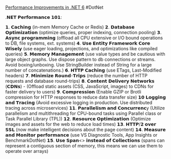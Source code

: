 [Performance Improvements in .NET 6](https://devblogs.microsoft.com/dotnet/performance-improvements-in-net-6) #DotNet


.𝗡𝗘𝗧 𝗣𝗲𝗿𝗳𝗼𝗿𝗺𝗮𝗻𝗰𝗲 𝟭𝟬𝟭: 

𝟭. 𝗖𝗮𝗰𝗵𝗶𝗻𝗴 (in-mem Memory Cache or Redis) 
𝟮. 𝗗𝗮𝘁𝗮𝗯𝗮𝘀𝗲 𝗢𝗽𝘁𝗶𝗺𝗶𝘇𝗮𝘁𝗶𝗼𝗻 (optimize queries, proper indexing, connection pooling) 
𝟯. 𝗔𝘀𝘆𝗻𝗰 𝗽𝗿𝗼𝗴𝗿𝗮𝗺𝗺𝗶𝗻𝗴 (offload all CPU extensive or I/O bound operations to DB, file systems, ext. systems) 
𝟰. 𝗨𝘀𝗲 𝗘𝗻𝘁𝗶𝘁𝘆 𝗙𝗿𝗮𝗺𝗲𝘄𝗼𝗿𝗸 𝗖𝗼𝗿𝗲 𝗪𝗶𝘀𝗲𝗹𝘆 (use eager loading, projections, and optimizations like compiled queries) 
𝟱. 𝗠𝗲𝗺𝗼𝗿𝘆 𝗠𝗮𝗻𝗮𝗴𝗲𝗺𝗲𝗻𝘁 (use value types and be cautious with large object graphs. Use dispose pattern to db connections or streams. Avoid boxing/unboxing. Use StringBuilder instead of String for a large number of concatenations.) 
𝟲. 𝗛𝗧𝗧𝗣 𝗖𝗮𝗰𝗵𝗶𝗻𝗴 (use ETags, Last-Modified headers) 
𝟳. 𝗠𝗶𝗻𝗶𝗺𝗶𝘇𝗲 𝗥𝗼𝘂𝗻𝗱-𝗧𝗿𝗶𝗽𝘀 (reduce the number of HTTP requests and database round-trips) 
𝟴. 𝗖𝗼𝗻𝘁𝗲𝗻𝘁 𝗗𝗲𝗹𝗶𝘃𝗲𝗿𝘆 𝗡𝗲𝘁𝘄𝗼𝗿𝗸𝘀 (𝗖𝗗𝗡𝘀) - (Offload static assets (CSS, JavaScript, images) to CDNs for faster delivery to users) 
𝟵. 𝗖𝗼𝗺𝗽𝗿𝗲𝘀𝘀𝗶𝗼𝗻 (Enable GZIP or Brotli compression for HTTP responses to reduce data transfer size) 
𝟭𝟬 𝗟𝗼𝗴𝗴𝗶𝗻𝗴 𝗮𝗻𝗱 𝗧𝗿𝗮𝗰𝗶𝗻𝗴 (Avoid excessive logging in production. Use distributed tracing across microservices) 
𝟭𝟭. 𝗣𝗮𝗿𝗮𝗹𝗹𝗲𝗹𝗶𝘀𝗺 𝗮𝗻𝗱 𝗖𝗼𝗻𝗰𝘂𝗿𝗿𝗲𝗻𝗰y (Utilize parallelism and multithreading for CPU-bound tasks using Parallel class or Task Parallel Library (TPL)) 
𝟭𝟮. 𝗥𝗲𝘀𝗼𝘂𝗿𝗰𝗲 𝗢𝗽𝘁𝗶𝗺𝗶𝘇𝗮𝘁𝗶𝗼𝗻 (Optimize images and assets for the web to reduce load times) 
𝟭𝟯. 𝗛𝗧𝗧𝗣/𝟮 𝗼𝘃𝗲𝗿 𝗦𝗦𝗟 (now make intelligent decisions about the page content) 
𝟭𝟰. 𝗠𝗲𝗮𝘀𝘂𝗿𝗲 𝗮𝗻𝗱 𝗠𝗼𝗻𝗶𝘁𝗼𝗿 𝗽𝗲𝗿𝗳𝗼𝗿𝗺𝗮𝗻𝗰𝗲 (use VS Diagnostic Tools, App Insights or BenchmarkDotNet) 
𝟭𝟱. 𝗨𝘀𝗲 𝗦𝗽𝗮𝗻<> 𝗶𝗻𝘀𝘁𝗲𝗮𝗱 𝗼𝗳 𝗖𝗼𝗹𝗹𝗲𝗰𝘁𝗶𝗼𝗻𝘀 (spans can represent a contiguous section of memory, this means we can use them to operate over arrays)